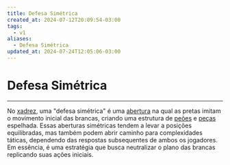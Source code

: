 ```yaml
---
title: Defesa Simétrica
created_at: 2024-07-12T20:09:54-03:00
tags:
  - v1
aliases:
  - Defesa Simétrica
updated_at: 2024-07-24T12:05:06-03:00
---
```

# Defesa Simétrica
---

No [xadrez](2024-07-06-Xadrez.md), uma "defesa simétrica" é uma [abertura](_draft/2024/07/2024-07-06-Aberturas_de_xadrez.md) na qual as pretas imitam o movimento inicial das brancas, criando uma estrutura de [peões](_insight/2024/07/2024-07-06-Peão_xadrez.md) e [peças](_insight/2024/07/2024-07-06-Pecas_de_xadrez.md) espelhada. Essas aberturas simétricas tendem a levar a posições equilibradas, mas também podem abrir caminho para complexidades táticas, dependendo das respostas subsequentes de ambos os jogadores. Em essência, é uma estratégia que busca neutralizar o plano das brancas replicando suas ações iniciais.